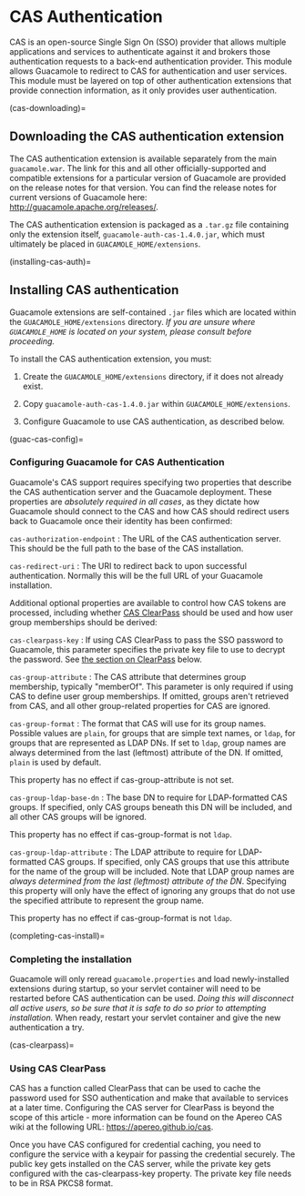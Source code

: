 CAS Authentication
==================

CAS is an open-source Single Sign On (SSO) provider that allows multiple
applications and services to authenticate against it and brokers those
authentication requests to a back-end authentication provider. This module
allows Guacamole to redirect to CAS for authentication and user services. This
module must be layered on top of other authentication extensions that provide
connection information, as it only provides user authentication.

(cas-downloading)=

Downloading the CAS authentication extension
--------------------------------------------

The CAS authentication extension is available separately from the main
`guacamole.war`. The link for this and all other officially-supported and
compatible extensions for a particular version of Guacamole are provided on the
release notes for that version. You can find the release notes for current
versions of Guacamole here: <http://guacamole.apache.org/releases/>.

The CAS authentication extension is packaged as a `.tar.gz` file containing
only the extension itself, `guacamole-auth-cas-1.4.0.jar`, which must
ultimately be placed in `GUACAMOLE_HOME/extensions`.

(installing-cas-auth)=

Installing CAS authentication
-----------------------------

Guacamole extensions are self-contained `.jar` files which are located within
the `GUACAMOLE_HOME/extensions` directory. *If you are unsure where
`GUACAMOLE_HOME` is located on your system, please consult
[](configuring-guacamole) before proceeding.*

To install the CAS authentication extension, you must:

1. Create the `GUACAMOLE_HOME/extensions` directory, if it does not already
   exist.

2. Copy `guacamole-auth-cas-1.4.0.jar` within `GUACAMOLE_HOME/extensions`.

3. Configure Guacamole to use CAS authentication, as described below.

(guac-cas-config)=

### Configuring Guacamole for CAS Authentication

Guacamole's CAS support requires specifying two properties that describe the
CAS authentication server and the Guacamole deployment. These properties are
*absolutely required in all cases*, as they dictate how Guacamole should
connect to the CAS and how CAS should redirect users back to Guacamole once
their identity has been confirmed:

`cas-authorization-endpoint`
: The URL of the CAS authentication server. This should be the full path to the
  base of the CAS installation.

`cas-redirect-uri`
: The URI to redirect back to upon successful authentication. Normally this
  will be the full URL of your Guacamole installation.

Additional optional properties are available to control how CAS tokens are
processed, including whether [CAS ClearPass](cas-clearpass) should be used and
how user group memberships should be derived:

`cas-clearpass-key`
: If using CAS ClearPass to pass the SSO password to Guacamole, this parameter
  specifies the private key file to use to decrypt the password. See [the section
  on ClearPass](cas-clearpass) below.

`cas-group-attribute`
: The CAS attribute that determines group membership, typically "memberOf".
  This parameter is only required if using CAS to define user group memberships.
  If omitted, groups aren't retrieved from CAS, and all other group-related
  properties for CAS are ignored.

`cas-group-format`
: The format that CAS will use for its group names. Possible values are
  `plain`, for groups that are simple text names, or `ldap`, for groups that are
  represented as LDAP DNs. If set to `ldap`, group names are always determined
  from the last (leftmost) attribute of the DN. If omitted, `plain` is used by
  default.

  This property has no effect if cas-group-attribute is not set.

`cas-group-ldap-base-dn`
: The base DN to require for LDAP-formatted CAS groups. If specified, only CAS
  groups beneath this DN will be included, and all other CAS groups will be
  ignored.

  This property has no effect if cas-group-format is not `ldap`.

`cas-group-ldap-attribute`
: The LDAP attribute to require for LDAP-formatted CAS groups. If specified,
  only CAS groups that use this attribute for the name of the group will be
  included. Note that LDAP group names are *always determined from the last
  (leftmost) attribute of the DN*. Specifying this property will only have the
  effect of ignoring any groups that do not use the specified attribute to
  represent the group name.

  This property has no effect if cas-group-format is not `ldap`.

(completing-cas-install)=

### Completing the installation

Guacamole will only reread `guacamole.properties` and load newly-installed
extensions during startup, so your servlet container will need to be restarted
before CAS authentication can be used. *Doing this will disconnect all active
users, so be sure that it is safe to do so prior to attempting installation.*
When ready, restart your servlet container and give the new authentication a
try.

(cas-clearpass)=

### Using CAS ClearPass

CAS has a function called ClearPass that can be used to cache the password used
for SSO authentication and make that available to services at a later time.
Configuring the CAS server for ClearPass is beyond the scope of this article -
more information can be found on the Apereo CAS wiki at the following URL:
<https://apereo.github.io/cas>.

Once you have CAS configured for credential caching, you need to configure the
service with a keypair for passing the credential securely. The public key gets
installed on the CAS server, while the private key gets configured with the
cas-clearpass-key property. The private key file needs to be in RSA PKCS8
format.

